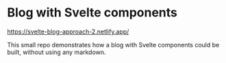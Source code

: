 # Blog with Svelte components

https://svelte-blog-approach-2.netlify.app/

This small repo demonstrates how a blog with Svelte components could be built,
without using any markdown.
